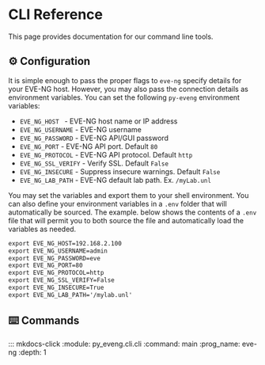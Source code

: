 # CLI Reference

This page provides documentation for our command line tools.

## :gear: Configuration

It is simple enough to pass the proper flags to `eve-ng` specify details for your EVE-NG host. However, you may also pass the connection details as environment variables. You can set the following `py-eveng` environment variables:

* `EVE_NG_HOST ` - EVE-NG host name or IP address
* `EVE_NG_USERNAME` - EVE-NG username
* `EVE_NG_PASSWORD` - EVE-NG API/GUI password
* `EVE_NG_PORT` - EVE-NG API port. Default `80`
* `EVE_NG_PROTOCOL` - EVE-NG API protocol. Default `http`
* `EVE_NG_SSL_VERIFY` - Verify SSL. Default `False`
* `EVE_NG_INSECURE` - Suppress insecure warnings. Default `False`
* `EVE_NG_LAB_PATH` - EVE-NG default lab path. Ex. `/myLab.unl`

You may set the variables and export them to your shell environment. You can also define your environment variables in a `.env` folder that will automatically be sourced. The example. below shows the contents of a `.env`  file that will permit you to both source the file and automatically load the variables as needed.

```txt
export EVE_NG_HOST=192.168.2.100
export EVE_NG_USERNAME=admin
export EVE_NG_PASSWORD=eve
export EVE_NG_PORT=80
export EVE_NG_PROTOCOL=http
export EVE_NG_SSL_VERIFY=False
export EVE_NG_INSECURE=True
export EVE_NG_LAB_PATH='/mylab.unl'
```

## :keyboard: Commands

::: mkdocs-click
    :module: py_eveng.cli.cli
    :command: main
    :prog_name: eve-ng
    :depth: 1
